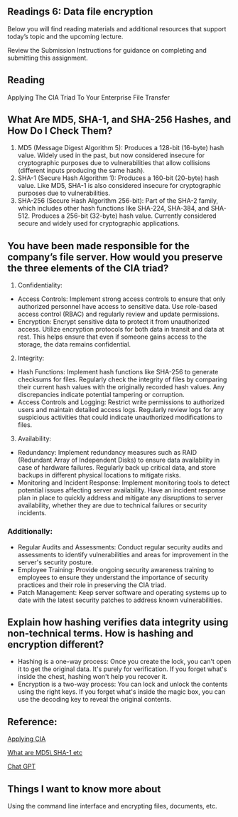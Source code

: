 ## Readings 6: Data file encryption

Below you will find reading materials and additional resources that support today’s topic and the upcoming lecture.

Review the Submission Instructions for guidance on completing and submitting this assignment.

## Reading

Applying The CIA Triad To Your Enterprise File Transfer

## What Are MD5, SHA-1, and SHA-256 Hashes, and How Do I Check Them?

1. MD5 (Message Digest Algorithm 5):
Produces a 128-bit (16-byte) hash value.
Widely used in the past, but now considered insecure for cryptographic purposes due to vulnerabilities that allow collisions (different inputs producing the same hash).
2. SHA-1 (Secure Hash Algorithm 1):
Produces a 160-bit (20-byte) hash value.
Like MD5, SHA-1 is also considered insecure for cryptographic purposes due to vulnerabilities.
3. SHA-256 (Secure Hash Algorithm 256-bit):
Part of the SHA-2 family, which includes other hash functions like SHA-224, SHA-384, and SHA-512.
Produces a 256-bit (32-byte) hash value.
Currently considered secure and widely used for cryptographic applications.


## You have been made responsible for the company’s file server. How would you preserve the three elements of the CIA triad?

1) Confidentiality:
- Access Controls: Implement strong access controls to ensure that only authorized personnel have access to sensitive data. Use role-based access control (RBAC) and regularly review and update permissions.
- Encryption: Encrypt sensitive data to protect it from unauthorized access. Utilize encryption protocols for both data in transit and data at rest. This helps ensure that even if someone gains access to the storage, the data remains confidential.
2) Integrity:
- Hash Functions: Implement hash functions like SHA-256 to generate checksums for files. Regularly check the integrity of files by comparing their current hash values with the originally recorded hash values. Any discrepancies indicate potential tampering or corruption.
- Access Controls and Logging: Restrict write permissions to authorized users and maintain detailed access logs. Regularly review logs for any suspicious activities that could indicate unauthorized modifications to files.
3) Availability:
- Redundancy: Implement redundancy measures such as RAID (Redundant Array of Independent Disks) to ensure data availability in case of hardware failures. Regularly back up critical data, and store backups in different physical locations to mitigate risks.
- Monitoring and Incident Response: Implement monitoring tools to detect potential issues affecting server availability. Have an incident response plan in place to quickly address and mitigate any disruptions to server availability, whether they are due to technical failures or security incidents.
### Additionally:
- Regular Audits and Assessments: Conduct regular security audits and assessments to identify vulnerabilities and areas for improvement in the server's security posture.
- Employee Training: Provide ongoing security awareness training to employees to ensure they understand the importance of security practices and their role in preserving the CIA triad.
- Patch Management: Keep server software and operating systems up to date with the latest security patches to address known vulnerabilities.




## Explain how hashing verifies data integrity using non-technical terms. How is hashing and encryption different?

- Hashing is a one-way process:
Once you create the lock, you can't open it to get the original data. It's purely for verification.
If you forget what's inside the chest, hashing won't help you recover it.
- Encryption is a two-way process:
You can lock and unlock the contents using the right keys.
If you forget what's inside the magic box, you can use the decoding key to reveal the original contents.

## Reference: 

[Applying CIA](https://www.jscape.com/blog/implementing-the-cia-triad-when-transferring-files-through-the-internet) 

[What are MD5\ SHA-1 etc](https://www.howtogeek.com/67241/htg-explains-what-are-md5-sha-1-hashes-and-how-do-i-check-them/) 


[Chat GPT](https://chat.openai.com/share/1fa7c34c-709e-45f9-834e-abd8583d9951) 

## Things I want to know more about

Using the command line interface and encrypting files, documents, etc.

